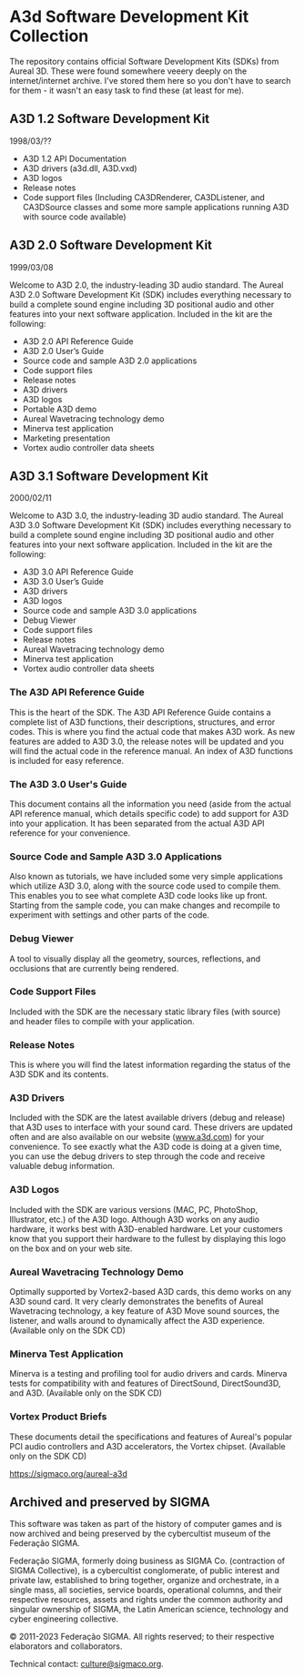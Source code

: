 # A3d Software Development Kit Collection
The repository contains official Software Development Kits (SDKs) from Aureal 3D. These were found somewhere veeery deeply on the internet/internet archive. I've stored them here so you don't have to search for them - it wasn't an easy task to find these (at least for me).

## A3D 1.2 Software Development Kit
1998/03/??

- A3D 1.2 API Documentation
- A3D drivers (a3d.dll, A3D.vxd)
- A3D logos
- Release notes
- Code support files (Including CA3DRenderer, CA3DListener, and CA3DSource classes and some more sample applications running A3D with source code available)

## A3D 2.0 Software Development Kit
1999/03/08

Welcome to A3D 2.0, the industry-leading 3D audio standard. The Aureal A3D 2.0 Software Development Kit (SDK) includes everything necessary to build a complete sound engine including 3D positional audio and other features into your next software application. Included in the kit are the following:

- A3D 2.0 API Reference Guide
- A3D 2.0 User’s Guide
- Source code and sample A3D 2.0 applications
- Code support files
- Release notes
- A3D drivers
- A3D logos
- Portable A3D demo
- Aureal Wavetracing technology demo
- Minerva test application
- Marketing presentation
- Vortex audio controller data sheets

## A3D 3.1 Software Development Kit
2000/02/11

Welcome to A3D 3.0, the industry-leading 3D audio standard. The Aureal A3D 3.0 Software Development Kit (SDK) includes everything necessary to build a complete sound engine including 3D positional audio and other features into your next software application. Included in the kit are the following:

- A3D 3.0 API Reference Guide
- A3D 3.0 User’s Guide
- A3D drivers
- A3D logos
- Source code and sample A3D 3.0 applications
- Debug Viewer
- Code support files
- Release notes
- Aureal Wavetracing technology demo
- Minerva test application
- Vortex audio controller data sheets

### The A3D API Reference Guide
This is the heart of the SDK. The A3D API Reference Guide contains a complete list of A3D functions, their descriptions, structures, and error codes. This is where you find the actual code that makes A3D work. As new features are added to A3D 3.0, the release notes will be updated and you will find the actual code in the reference manual. An index of A3D functions is included for easy reference.

### The A3D 3.0 User's Guide
This document contains all the information you need (aside from the actual API reference manual, which details specific code) to add support for A3D into your application. It has been separated from the actual A3D API reference for your convenience. 

### Source Code and Sample A3D 3.0 Applications
Also known as tutorials, we have included some very simple applications which utilize A3D 3.0, along with the source code used to compile them. This enables you to see what complete A3D code looks like up front. Starting from the sample code, you can make changes and recompile to experiment with settings and other parts of the code.

### Debug Viewer
A tool to visually display all the geometry, sources, reflections, and occlusions that are currently being rendered.

### Code Support Files
Included with the SDK are the necessary static library files (with source) and header files to compile with your application.

### Release Notes
This is where you will find the latest information regarding the status of the A3D SDK and its contents.

### A3D Drivers
Included with the SDK are the latest available drivers (debug and release) that A3D uses to interface with your sound card. These drivers are updated often and are also available on our website (www.a3d.com) for your convenience. To see exactly what the A3D code is doing at a given time, you can use the debug drivers to step through the code and receive valuable debug information.

### A3D Logos
Included with the SDK are various versions (MAC, PC, PhotoShop, Illustrator, etc.) of the A3D logo. Although A3D works on any audio hardware, it works best with A3D-enabled hardware. Let your customers know that you support their hardware to the fullest by displaying this logo on the box and on your web site. 

### Aureal Wavetracing Technology Demo
Optimally supported by Vortex2-based A3D cards, this demo works on any A3D sound card. It very clearly demonstrates the benefits of Aureal Wavetracing technology, a key feature of A3D Move sound sources, the listener, and walls around to dynamically affect the A3D experience.
(Available only on the SDK CD)

### Minerva Test Application
Minerva is a testing and profiling tool for audio drivers and cards. Minerva tests for compatibility with and features of DirectSound, DirectSound3D, and A3D.
(Available only on the SDK CD)

### Vortex Product Briefs
These documents detail the specifications and features of Aureal's popular PCI audio controllers and A3D accelerators, the Vortex chipset.
(Available only on the SDK CD)

https://sigmaco.org/aureal-a3d

## Archived and preserved by SIGMA

This software was taken as part of the history of computer games and is now archived and being preserved by the cybercultist museum of the Federação SIGMA.

Federação SIGMA, formerly doing business as SIGMA Co. (contraction of SIGMA Collective), is a cybercultist conglomerate, of public interest and private law, established to bring together, organize and orchestrate, in a single mass, all societies, service boards, operational columns, and their respective resources, assets and rights under the common authority and singular ownership of SIGMA, the Latin American science, technology and cyber engineering collective.

© 2011-2023 Federação SIGMA. All rights reserved; to their respective elaborators and collaborators.

Technical contact: culture@sigmaco.org.
